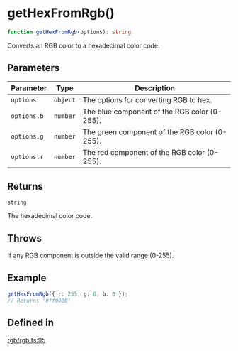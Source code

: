 # getHexFromRgb()

```ts
function getHexFromRgb(options): string
```

Converts an RGB color to a hexadecimal color code.

## Parameters

| Parameter | Type | Description |
| ------ | ------ | ------ |
| `options` | `object` | The options for converting RGB to hex. |
| `options.b` | `number` | The blue component of the RGB color (0-255). |
| `options.g` | `number` | The green component of the RGB color (0-255). |
| `options.r` | `number` | The red component of the RGB color (0-255). |

## Returns

`string`

The hexadecimal color code.

## Throws

If any RGB component is outside the valid range (0-255).

## Example

```ts
getHexFromRgb({ r: 255, g: 0, b: 0 });
// Returns '#ff0000'
```

## Defined in

[rgb/rgb.ts:95](https://github.com/Sillybit-io/colorhacks/blob/1141412e2ad2f6a42ef9c6271418b8c6be806b0e/src/features/rgb/rgb.ts#L95)
